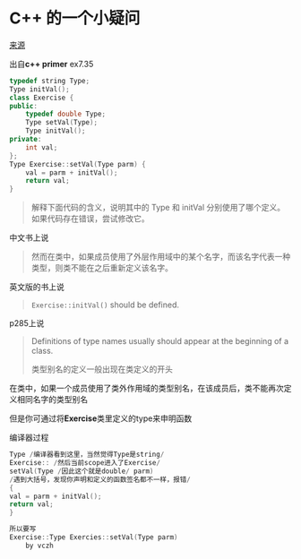 # C++ 的一个小疑问

[来源](https://github.com/Mooophy/Cpp-Primer/issues/390)

出自**c++ primer**  ex7.35

```c++
typedef string Type;
Type initVal(); 
class Exercise {
public:
    typedef double Type;
    Type setVal(Type);
    Type initVal(); 
private:
    int val;
};
Type Exercise::setVal(Type parm) { 
    val = parm + initVal();     
    return val;
}
```

> 解释下面代码的含义，说明其中的 Type 和 initVal 分别使用了哪个定义。如果代码存在错误，尝试修改它。



中文书上说

> 然而在类中，如果成员使用了外层作用域中的某个名字，而该名字代表一种类型，则类不能在之后重新定义该名字。



英文版的书上说

> `Exercise::initVal()` should be defined.

p285上说

> Definitions of type names usually should appear at the beginning of a class.
>
> 类型别名的定义一般出现在类定义的开头

在类中，如果一个成员使用了类外作用域的类型别名，在该成员后，类不能再次定义相同名字的类型别名

但是你可通过将**Exercise**类里定义的type来申明函数

编译器过程

```c++
Type /编译器看到这里，当然觉得Type是string/
Exercise:: /然后当前scope进入了Exercise/
setVal(Type /因此这个就是double/ parm)
/遇到大括号，发现你声明和定义的函数签名都不一样，报错/
{
val = parm + initVal();
return val;
}

所以要写
Exercise::Type Exercies::setVal(Type parm)
    by vczh
```

